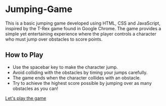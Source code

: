 # Jumping-Game
This is a basic jumping game developed using HTML, CSS and JavaScript, inspired by the T-Rex game found in Google Chrome. The game provides a simple yet entertaining experience where the player controls a character who must jump over obstacles to score points.

## How to Play
* Use the spacebar key to make the character jump.
* Avoid colliding with the obstacles by timing your jumps carefully.
* The game ends when the character collides with an obstacle.
* Try to achieve the highest score possible by jumping over as many obstacles as you can!

<a href="https://shaqz.github.io/KS-JumpingGame/" target="_blank">Let's play the game</a>



 
